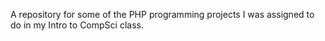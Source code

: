 A repository for some of the PHP programming projects I was assigned to do in my Intro to CompSci class.
